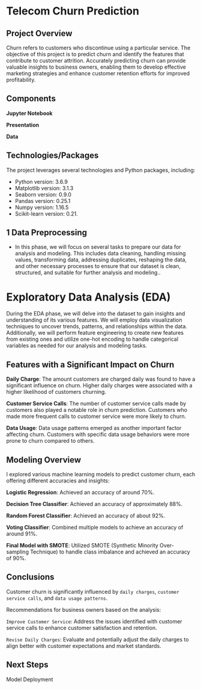 

# Telecom Churn Prediction
## Project Overview
Churn refers to customers who discontinue using a particular service. The objective of this project is to predict churn and identify the features that contribute to customer attrition. Accurately predicting churn can provide valuable insights to business owners, enabling them to develop effective marketing strategies and enhance customer retention efforts for improved profitability.
 
## Components
**Jupyter Notebook**

**Presentation**

**Data**

## Technologies/Packages
The project leverages several technologies and Python packages, including:

- Python  version: 3.6.9
- Matplotlib version: 3.1.3
- Seaborn version: 0.9.0
- Pandas  version: 0.25.1
- Numpy version: 1.16.5
- Scikit-learn version: 0.21.
## 1 Data Preprocessing
- In this phase, we will focus on several tasks to prepare our data for analysis and modeling. This includes data cleaning, handling missing values, transforming data, addressing duplicates, reshaping the data, and other necessary processes to ensure that our dataset is clean, structured, and suitable for further analysis and modeling..
# Exploratory Data Analysis (EDA)
During the EDA phase, we will delve into the dataset to gain insights and understanding of its various features. We will employ data visualization techniques to uncover trends, patterns, and relationships within the data. Additionally, we will perform feature engineering to create new features from existing ones and utilize one-hot encoding to handle categorical variables as needed for our analysis and modeling tasks.


## Features with a Significant Impact on Churn
**Daily Charge**: The amount customers are charged daily was found to have a significant influence on churn. Higher daily charges were associated with a higher likelihood of customers churning.

**Customer Service Calls**: The number of customer service calls made by customers also played a notable role in churn prediction. Customers who made more frequent calls to customer service were more likely to churn.

**Data Usage**: Data usage patterns emerged as another important factor affecting churn. Customers with specific data usage behaviors were more prone to churn compared to others.

## Modeling Overview
I explored various machine learning models to predict customer churn, each offering different accuracies and insights:

**Logistic Regression**: Achieved an accuracy of around 70%.

**Decision Tree Classifier**: Achieved an accuracy of approximately 88%.

**Random Forest Classifier**: Achieved an accuracy of about 92%.

**Voting Classifier**: Combined multiple models to achieve an accuracy of around 91%.

**Final Model with SMOTE**: Utilized SMOTE (Synthetic Minority Over-sampling Technique) to handle class imbalance and achieved an accuracy of 90%.

## Conclusions
Customer churn is significantly influenced by `daily charges`, `customer service calls`, and `data usage patterns`.

Recommendations for business owners based on the analysis:

`Improve Customer Service`: Address the issues identified with customer service calls to enhance customer satisfaction and retention.

`Revise Daily Charges`: Evaluate and potentially adjust the daily charges to align better with customer expectations and market standards.
## Next Steps
Model Deployment